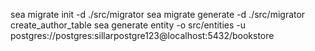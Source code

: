 sea migrate init -d ./src/migrator
sea migrate generate -d ./src/migrator create_author_table
sea generate entity -o src/entities -u postgres://postgres:sillarpostgre123@localhost:5432/bookstore
